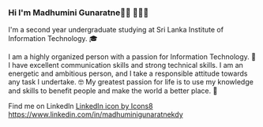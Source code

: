 ### Hi I'm Madhumini Gunaratne👋🏾 👩🏾‍💻

I'm a second year undergraduate studying at Sri Lanka Institute of Information Technology. :mortar_board:

I am a highly organized person with a passion for Information Technology. :information_desk_person:
I have excellent communication skills and strong technical skills. I am an energetic and ambitious person, and I take a responsible attitude towards any task I undertake. 🤓
My greatest passion for life is to use my knowledge and skills to benefit people and make the world a better place. :gift_heart:

Find me on Linkedln <a href="https://icons8.com/icon/Uj9DyJeLazL6/linkedin">LinkedIn icon by Icons8</a>
https://www.linkedin.com/in/madhuminigunaratnekdy
